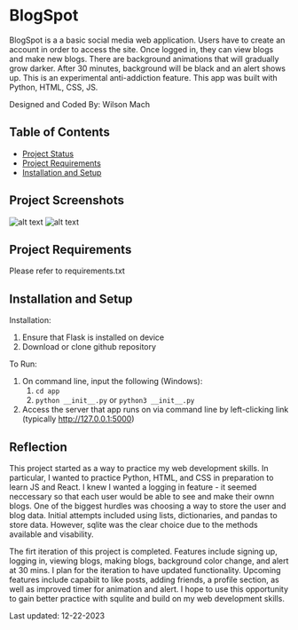 # BlogSpot

BlogSpot is a a basic social media web application. Users have to create an account in order to access the site. Once logged in, they can view blogs and make new blogs. There are background animations that will gradually grow darker. After 30 minutes, background will be black and an alert shows up. This is an experimental anti-addiction feature. This app was built with Python, HTML, CSS, JS.

Designed and Coded By: Wilson Mach

## Table of Contents

- [Project Status](#project-status)
- [Project Requirements](#project-requirements)
- [Installation and Setup](#installation-and-setup)

## Project Screenshots
![alt text](http://images/home.png)
![alt text](http://images/new_blog.png)

## Project Requirements

Please refer to requirements.txt 

## Installation and Setup

Installation:
1. Ensure that Flask is installed on device 
2. Download or clone github repository

To Run:
1. On command line, input the following (Windows): 
    1. `cd app`
    2. `python __init__.py` or  `python3 __init__.py`
2. Access the server that app runs on via command line by left-clicking link (typically http://127.0.0.1:5000) 

## Reflection

This project started as a way to practice my web development skills. In particular, I wanted to practice Python, HTML, and CSS in preparation to learn JS and React. I knew I wanted a logging in feature - it seemed neccessary so that each user would be able to see and make their ownn blogs. One of the biggest hurdles was choosing a way to store the user and blog data. Initial attempts included using lists, dictionaries, and pandas to store data. However, sqlite was the clear choice due to the methods available and visability. 

The firt iteration of this project is completed. Features include signing up, logging in, viewing blogs, making blogs, background color change, and alert at 30 mins. I plan for the iteration to have updated functionality. Upcoming features include capabiit to like posts, adding friends, a profile section, as well as improved timer for animation and alert. I hope to use this opportunity to gain better practice with squlite and build on my web development skills. 

Last updated: 12-22-2023